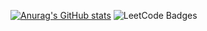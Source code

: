 [![Anurag's GitHub stats](https://github-readme-stats.vercel.app/api?username=tnajim&show_icons=true&theme=tokyonight&hide=stars,contribs)](https://github.com/tnajim/github-readme-stats)
<img src="https://leetcode-badge-showcase.vercel.app/api?username=necrosdestiny&theme=tokyonight" alt="LeetCode Badges"/>
